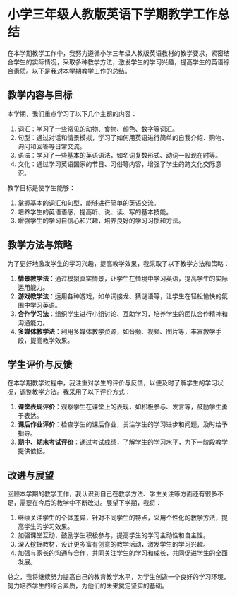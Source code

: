 # 小学三年级人教版英语下学期教学工作总结

在本学期教学工作中，我努力遵循小学三年级人教版英语教材的教学要求，紧密结合学生的实际情况，采取多种教学方法，激发学生的学习兴趣，提高学生的英语综合素质。以下是我对本学期教学工作的总结。

## 教学内容与目标

本学期，我们重点学习了以下几个主题的内容：

1. 词汇：学习了一些常见的动物、食物、颜色、数字等词汇。
2. 句型：通过对话和情景模拟，学习了如何用英语进行简单的自我介绍、购物、询问和回答等日常交流。
3. 语法：学习了一些基本的英语语法，如名词复数形式、动词一般现在时等。
4. 文化：通过学习英语国家的节日、习俗等内容，增强了学生的跨文化交际意识。

教学目标是使学生能够：

1. 掌握基本的词汇和句型，能够进行简单的英语交流。
2. 培养学生的英语语感，提高听、说、读、写的基本技能。
3. 增强学生的学习自信心和兴趣，培养良好的学习习惯和方法。

## 教学方法与策略

为了更好地激发学生的学习兴趣，提高教学效果，我采取了以下教学方法和策略：

1. **情景教学法**：通过模拟真实情景，让学生在情境中学习英语，提高学生的实际运用能力。
2. **游戏教学法**：运用各种游戏，如单词接龙、猜谜语等，让学生在轻松愉快的氛围中学习英语。
3. **合作学习法**：组织学生进行小组讨论、互助学习，培养学生的团队合作精神和沟通能力。
4. **多媒体教学法**：利用多媒体教学资源，如音频、视频、图片等，丰富教学手段，提高教学效果。

## 学生评价与反馈

在本学期教学过程中，我注重对学生的评价与反馈，以便及时了解学生的学习状况，调整教学方法。我采用了以下评价方式：

1. **课堂表现评价**：观察学生在课堂上的表现，如积极参与、发言等，鼓励学生勇于表达。
2. **课后作业评价**：检查学生的课后作业，关注学生的学习进步和问题，及时给予指导。
3. **期中、期末考试评价**：通过考试成绩，了解学生的学习水平，为下一阶段教学提供依据。

## 改进与展望

回顾本学期的教学工作，我认识到自己在教学方法、学生关注等方面还有很多不足，需要在今后的教学中不断改进。展望下学期，我将：

1. 继续关注学生的个体差异，针对不同学生的特点，采用个性化的教学方法，提高学生的学习效果。
2. 加强课堂互动，鼓励学生积极参与，提高学生的学习主动性和自主性。
3. 深入挖掘教材，设计更多富有创意的教学活动，激发学生的学习兴趣。
4. 加强与家长的沟通与合作，共同关注学生的学习和成长，共同促进学生的全面发展。

总之，我将继续努力提高自己的教育教学水平，为学生创造一个良好的学习环境，努力培养学生的综合素质，为他们的未来奠定坚实的基础。